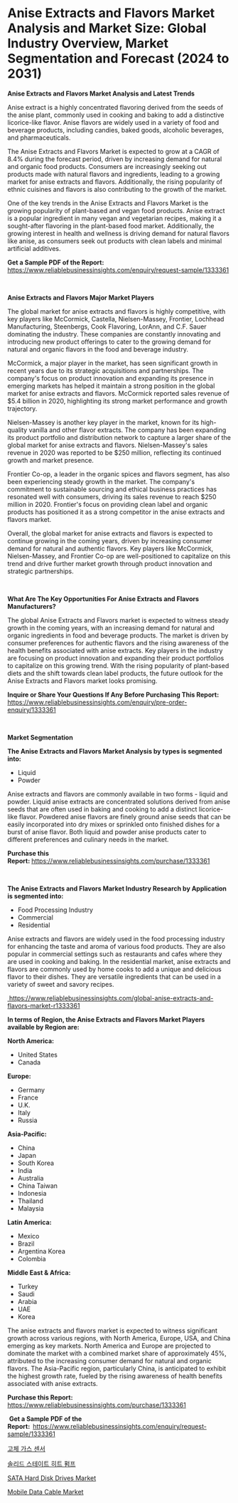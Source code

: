 <p><h1>Anise Extracts and Flavors Market Analysis and Market Size: Global Industry Overview, Market Segmentation and Forecast (2024 to 2031)</h1></p><p><strong>Anise Extracts and Flavors Market Analysis and Latest Trends</strong></p>
<p><p>Anise extract is a highly concentrated flavoring derived from the seeds of the anise plant, commonly used in cooking and baking to add a distinctive licorice-like flavor. Anise flavors are widely used in a variety of food and beverage products, including candies, baked goods, alcoholic beverages, and pharmaceuticals.</p><p>The Anise Extracts and Flavors Market is expected to grow at a CAGR of 8.4% during the forecast period, driven by increasing demand for natural and organic food products. Consumers are increasingly seeking out products made with natural flavors and ingredients, leading to a growing market for anise extracts and flavors. Additionally, the rising popularity of ethnic cuisines and flavors is also contributing to the growth of the market.</p><p>One of the key trends in the Anise Extracts and Flavors Market is the growing popularity of plant-based and vegan food products. Anise extract is a popular ingredient in many vegan and vegetarian recipes, making it a sought-after flavoring in the plant-based food market. Additionally, the growing interest in health and wellness is driving demand for natural flavors like anise, as consumers seek out products with clean labels and minimal artificial additives.</p></p>
<p><strong>Get a Sample PDF of the Report:&nbsp;</strong> <a href="https://www.reliablebusinessinsights.com/enquiry/request-sample/1333361">https://www.reliablebusinessinsights.com/enquiry/request-sample/1333361</a></p>
<p>&nbsp;</p>
<p><strong>Anise Extracts and Flavors Major Market Players</strong></p>
<p><p>The global market for anise extracts and flavors is highly competitive, with key players like McCormick, Castella, Nielsen-Massey, Frontier, Lochhead Manufacturing, Steenbergs, Cook Flavoring, LorAnn, and C.F. Sauer dominating the industry. These companies are constantly innovating and introducing new product offerings to cater to the growing demand for natural and organic flavors in the food and beverage industry.</p><p>McCormick, a major player in the market, has seen significant growth in recent years due to its strategic acquisitions and partnerships. The company's focus on product innovation and expanding its presence in emerging markets has helped it maintain a strong position in the global market for anise extracts and flavors. McCormick reported sales revenue of $5.4 billion in 2020, highlighting its strong market performance and growth trajectory.</p><p>Nielsen-Massey is another key player in the market, known for its high-quality vanilla and other flavor extracts. The company has been expanding its product portfolio and distribution network to capture a larger share of the global market for anise extracts and flavors. Nielsen-Massey's sales revenue in 2020 was reported to be $250 million, reflecting its continued growth and market presence.</p><p>Frontier Co-op, a leader in the organic spices and flavors segment, has also been experiencing steady growth in the market. The company's commitment to sustainable sourcing and ethical business practices has resonated well with consumers, driving its sales revenue to reach $250 million in 2020. Frontier's focus on providing clean label and organic products has positioned it as a strong competitor in the anise extracts and flavors market.</p><p>Overall, the global market for anise extracts and flavors is expected to continue growing in the coming years, driven by increasing consumer demand for natural and authentic flavors. Key players like McCormick, Nielsen-Massey, and Frontier Co-op are well-positioned to capitalize on this trend and drive further market growth through product innovation and strategic partnerships.</p></p>
<p>&nbsp;</p>
<p><strong>What Are The Key Opportunities For Anise Extracts and Flavors Manufacturers?</strong></p>
<p><p>The global Anise Extracts and Flavors market is expected to witness steady growth in the coming years, with an increasing demand for natural and organic ingredients in food and beverage products. The market is driven by consumer preferences for authentic flavors and the rising awareness of the health benefits associated with anise extracts. Key players in the industry are focusing on product innovation and expanding their product portfolios to capitalize on this growing trend. With the rising popularity of plant-based diets and the shift towards clean label products, the future outlook for the Anise Extracts and Flavors market looks promising.</p></p>
<p><strong>Inquire or Share Your Questions If Any Before Purchasing This Report:</strong> <a href="https://www.reliablebusinessinsights.com/enquiry/pre-order-enquiry/1333361">https://www.reliablebusinessinsights.com/enquiry/pre-order-enquiry/1333361</a></p>
<p>&nbsp;</p>
<p><strong>Market Segmentation</strong></p>
<p><strong>The Anise Extracts and Flavors Market Analysis by types is segmented into:</strong></p>
<p><ul><li>Liquid</li><li>Powder</li></ul></p>
<p><p>Anise extracts and flavors are commonly available in two forms - liquid and powder. Liquid anise extracts are concentrated solutions derived from anise seeds that are often used in baking and cooking to add a distinct licorice-like flavor. Powdered anise flavors are finely ground anise seeds that can be easily incorporated into dry mixes or sprinkled onto finished dishes for a burst of anise flavor. Both liquid and powder anise products cater to different preferences and culinary needs in the market.</p></p>
<p><strong>Purchase this Report:&nbsp;</strong><a href="https://www.reliablebusinessinsights.com/purchase/1333361">https://www.reliablebusinessinsights.com/purchase/1333361</a></p>
<p>&nbsp;</p>
<p><strong>The Anise Extracts and Flavors Market Industry Research by Application is segmented into:</strong></p>
<p><ul><li>Food Processing Industry</li><li>Commercial</li><li>Residential</li></ul></p>
<p><p>Anise extracts and flavors are widely used in the food processing industry for enhancing the taste and aroma of various food products. They are also popular in commercial settings such as restaurants and cafes where they are used in cooking and baking. In the residential market, anise extracts and flavors are commonly used by home cooks to add a unique and delicious flavor to their dishes. They are versatile ingredients that can be used in a variety of sweet and savory recipes.</p></p>
<p><a href="https://www.reliablebusinessinsights.com/global-anise-extracts-and-flavors-market-r1333361">&nbsp;https://www.reliablebusinessinsights.com/global-anise-extracts-and-flavors-market-r1333361</a></p>
<p><strong>In terms of Region, the Anise Extracts and Flavors Market Players available by Region are:</strong></p>
<p>
    <p> <strong> North America: </strong>
        <ul>
            <li>United States</li>
            <li>Canada</li>
        </ul>
        </p> 
    <p> <strong> Europe: </strong>
        <ul>
            <li>Germany</li>
            <li>France</li>
            <li>U.K.</li>
            <li>Italy</li>
            <li>Russia</li>
        </ul>
        </p> 
    <p> <strong> Asia-Pacific: </strong>
        <ul>
            <li>China</li>
            <li>Japan</li>
            <li>South Korea</li>
            <li>India</li>
            <li>Australia</li>
            <li>China Taiwan</li>
            <li>Indonesia</li>
            <li>Thailand</li>
            <li>Malaysia</li>
        </ul>
        </p> 
    <p> <strong> Latin America: </strong>
        <ul>
            <li>Mexico</li>
            <li>Brazil</li>
            <li>Argentina Korea</li>
            <li>Colombia</li>
        </ul>
        </p> 
    <p> <strong> Middle East & Africa: </strong>
        <ul>
            <li>Turkey</li>
            <li>Saudi</li>
            <li>Arabia</li>
            <li>UAE</li>
            <li>Korea</li>
        </ul>
    </p>
    </p>
<p><p>The anise extracts and flavors market is expected to witness significant growth across various regions, with North America, Europe, USA, and China emerging as key markets. North America and Europe are projected to dominate the market with a combined market share of approximately 45%, attributed to the increasing consumer demand for natural and organic flavors. The Asia-Pacific region, particularly China, is anticipated to exhibit the highest growth rate, fueled by the rising awareness of health benefits associated with anise extracts.</p></p>
<p><strong>Purchase this Report: </strong><a href="https://www.reliablebusinessinsights.com/purchase/1333361">https://www.reliablebusinessinsights.com/purchase/1333361</a></p>
<p>&nbsp;<strong>Get a Sample PDF of the Report:&nbsp;&nbsp;</strong><a href="https://www.reliablebusinessinsights.com/enquiry/request-sample/1333361">https://www.reliablebusinessinsights.com/enquiry/request-sample/1333361</a></p>
<p><strong></strong></p>
<p><p><a href="https://github.com/CliftonFisher9067/Market-Research-Report-List-2/blob/main/956598592737.md">고체 가스 센서</a></p><p><a href="https://github.com/fernandotryO5lson96765/Market-Research-Report-List-2/blob/main/340034192739.md">솔리드 스테이트 히트 펌프</a></p><p><a href="https://issuu.com/reportprime-2/docs/sata-hard-disk-drives-market-size-2030.pptx">SATA Hard Disk Drives Market</a></p><p><a href="https://issuu.com/reportprime-2/docs/mobile-data-cable-market-size-2030.pptx">Mobile Data Cable Market</a></p></p>